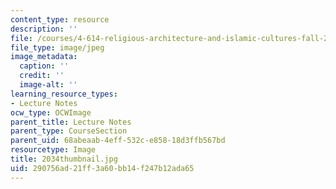 ```yaml
---
content_type: resource
description: ''
file: /courses/4-614-religious-architecture-and-islamic-cultures-fall-2002/290756ad21ff3a60bb14f247b12ada65_2034thumbnail.jpg
file_type: image/jpeg
image_metadata:
  caption: ''
  credit: ''
  image-alt: ''
learning_resource_types:
- Lecture Notes
ocw_type: OCWImage
parent_title: Lecture Notes
parent_type: CourseSection
parent_uid: 68abeaab-4eff-532c-e858-18d3ffb567bd
resourcetype: Image
title: 2034thumbnail.jpg
uid: 290756ad-21ff-3a60-bb14-f247b12ada65
---
```

